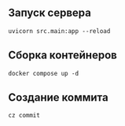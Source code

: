 ## Запуск сервера
```
uvicorn src.main:app --reload 
```

## Сборка контейнеров
```
docker compose up -d
```

## Создание коммита
```
cz commit
```